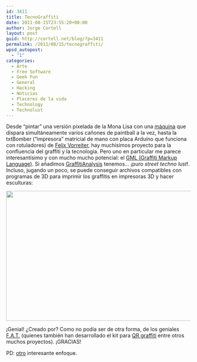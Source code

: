 ```yaml
---
id: 3411
title: TecnoGraffiti
date: 2011-08-15T23:55:20+00:00
author: Jorge Cortell
layout: post
guid: http://cortell.net/blog/?p=3411
permalink: /2011/08/15/tecnograffiti/
wpsd_autopost:
  - "1"
categories:
  - Arte
  - Free Software
  - Geek Fun
  - General
  - Hacking
  - Noticias
  - Placeres de la vida
  - Technology
  - Technolust
---
```

Desde &#8220;pintar&#8221; una versión pixelada de la Mona Lisa con una <a title="http://www.youtube.com/watch?v=Ma4YYg-boHo&feature=player_embedded" href="http://www.youtube.com/watch?v=Ma4YYg-boHo&feature=player_embedded" target="_blank">máquina</a> que dispara simultáneamente varios cañones de paintball a la vez, hasta la txtBomber (&#8220;impresora&#8221; matricial de mano con placa Arduino que funciona con rotuladores) de <a title="http://www.behance.net/fel-x" href="http://www.behance.net/fel-x" target="_blank">Felix Vorreiter</a>, hay muchísimos proyecto para la confluencia del graffiti y la tecnología. Pero uno en particular me parece interesantísimo y con mucho mucho potencial: el <a title="http://www.graffitimarkuplanguage.com/" href="http://www.graffitimarkuplanguage.com/" target="_blank">GML (Graffiti Markup Language)</a>. Si añadimos <a title="http://graffitianalysis.com/" href="http://graffitianalysis.com/" target="_blank">GraffitiAnalysis</a> tenemos&#8230; ¡puro _street techno lust_!. Incluso, jugando un poco, se puede conseguir archivos compatibles con programas de 3D para imprimir los graffitis en impresoras 3D y hacer esculturas:

<p style="text-align: center">
  <img class="aligncenter" title="graffiti sculpture" src="http://www.graffitimarkuplanguage.com/wp-content/uploads/2010/08/P10803001.jpg" alt="" width="630" height="354" />
</p>

¡Genial! ¿Creado por? Como no podía ser de otra forma, de los geniales <a title="http://fffff.at/" href="http://fffff.at/" target="_blank">F.A.T.</a> (quienes también han desarrollado el kit para <a title="http://fffff.at/qr-code-stenciler-update/" href="http://fffff.at/qr-code-stenciler-update/" target="_blank">QR graffiti</a> entre otros muchos proyectos). ¡GRACIAS!

PD: <a title="http://www.cookingideas.es/scorelight-la-musicalidad-del-garabato-de-un-nino-20091209.html" href="http://www.cookingideas.es/scorelight-la-musicalidad-del-garabato-de-un-nino-20091209.html" target="_blank">otro</a> interesante enfoque.